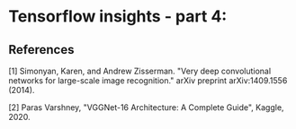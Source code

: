 # Tensorflow insights - part 4:

## References

[1] Simonyan, Karen, and Andrew Zisserman. "Very deep convolutional networks for large-scale image recognition." arXiv preprint arXiv:1409.1556 (2014).

[2] Paras Varshney, "VGGNet-16 Architecture: A Complete Guide", Kaggle, 2020.
